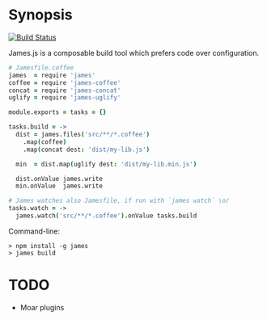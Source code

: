 # Synopsis

[![Build Status](https://travis-ci.org/leonidas/james.js.png?branch=master)](https://travis-ci.org/leonidas/james.js)

James.js is a composable build tool which prefers code over configuration.

```coffeescript
# Jamesfile.coffee
james  = require 'james'
coffee = require 'james-coffee'
concat = require 'james-concat'
uglify = require 'james-uglify'

module.exports = tasks = {}

tasks.build = ->
  dist = james.files('src/**/*.coffee')
    .map(coffee)
    .map(concat dest: 'dist/my-lib.js')

  min  = dist.map(uglify dest: 'dist/my-lib.min.js')

  dist.onValue james.write
  min.onValue  james.write

# James watches also Jamesfile, if run with `james watch` \o/
tasks.watch = ->
  james.watch('src/**/*.coffee').onValue tasks.build
```

Command-line:

```
> npm install -g james
> james build
```

# TODO

* Moar plugins
